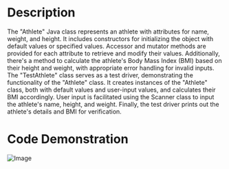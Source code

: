# Description

The "Athlete" Java class represents an athlete with attributes for name, weight, and height. It includes constructors for initializing the object with default values or specified values. Accessor and mutator methods are provided for each attribute to retrieve and modify their values. Additionally, there's a method to calculate the athlete's Body Mass Index (BMI) based on their height and weight, with appropriate error handling for invalid inputs. The "TestAthlete" class serves as a test driver, demonstrating the functionality of the "Athlete" class. It creates instances of the "Athlete" class, both with default values and user-input values, and calculates their BMI accordingly. User input is facilitated using the Scanner class to input the athlete's name, height, and weight. Finally, the test driver prints out the athlete's details and BMI for verification.

# Code Demonstration

![Image](https://github.com/user-attachments/assets/8cb1b326-dd09-4e32-a235-9c3899c18cae)
